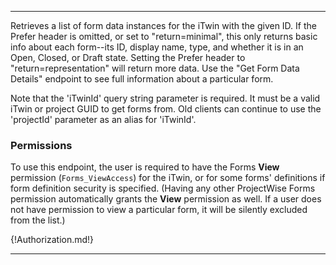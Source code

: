 ---

Retrieves a list of form data instances for the iTwin with the given ID. If the Prefer header is omitted, or set to "return=minimal", this only returns basic info about each form--its ID, display name, type, and whether it is in an Open, Closed, or Draft state. Setting the Prefer header to "return=representation" will return more data. Use the "Get Form Data Details" endpoint to see full information about a particular form.

Note that the 'iTwinId' query string parameter is required. It must be a valid iTwin or project GUID to get forms from. Old clients can continue to use the 'projectId' parameter as an alias for 'iTwinId'.

### Permissions

To use this endpoint, the user is required to have the Forms **View** permission (`Forms_ViewAccess`) for the iTwin, or for some forms' definitions if form definition security is specified. (Having any other ProjectWise Forms permission automatically grants the **View** permission as well. If a user does not have permission to view a particular form, it will be silently excluded from the list.)

{!Authorization.md!}

---
